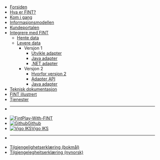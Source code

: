 * [Forsiden](/)
* [Hva er FINT?](home.md)
* [Kom i gang](getting-started/index.md)
* [Informasjonsmodellen](model/index.md)
* [Kundeportalen](portal/index.md)
* [Integrere med FINT](integrate/index.md)
  * [Hente data](integrate/consume/index.md)
  * [Levere data](integrate/provide/index.md)
    * Versjon 1
      * [Utvikle adapter](integrate/provide/core1-tutorial.md)
      * [Java adapter](integrate/provide/core1-java-adapter.md)
      * [.NET adapter](integrate/provide/core1-dotnet-adapter.md)
    * Versjon 2
      * [Hvorfor versjon 2](integrate/provide/core2-why.md) 
      * [Adapter API](integrate/provide/core2-adapter-api.md)
      * [Java adapter](integrate/provide/core2-java-adapter.md)
* [Teknisk dokumentasjon](technical/index.md)
* [FINT illustrert](cartoon.md)
* [Tjenester](service.md)

- ****
* [![Fint](https://www.fintlabs.no/_media/favicon.ico ':size=16')Play-With-FINT](https://play-with-fint.felleskomponent.no)
* [![Github](https://www.fintlabs.no/_media/github.svg ':size=16')Github](https://github.com/fintlabs)
* [![Vigo IKS](https://www.vigoiks.no/wp-content/uploads/2022/08/vigo_favicon.svg ':size=16')Vigo IKS](https://www.vigoiks.no)
- ****
* [Tilgjengelighetserklæring (bokmål)](https://uustatus.no/nb/erklaringer/publisert/feb37615-5cc6-4219-91c2-526ff16a39fe)
* [Tilgjengelegheitserklæring (nynorsk)](https://uustatus.no/nn/erklaringer/publisert/feb37615-5cc6-4219-91c2-526ff16a39fe)